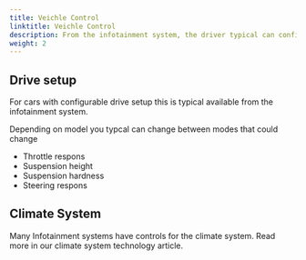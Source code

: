 ```yaml
---
title: Veichle Control
linktitle: Veichle Control
description: From the infotainment system, the driver typical can configure the car settings for various features.
weight: 2
---
```

<!-- markdownlint-disable MD033 -->

## Drive setup

For cars with configurable drive setup this is typical available from the infotainment system. 

Depending on model you typcal can change between modes that could change

- Throttle respons
- Suspension height
- Suspension hardness
- Steering respons

## Climate System

Many Infotainment systems have controls for the climate system. Read more in our climate system technology article.

## 





